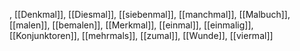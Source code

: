 , [[Denkmal]], [[Diesmal]], [[siebenmal]], [[manchmal]], [[Malbuch]], [[malen]], [[bemalen]], [[Merkmal]], [[einmal]], [[einmalig]], [[Konjunktoren]], [[mehrmals]], [[zumal]], [[Wunde]], [[viermal]]